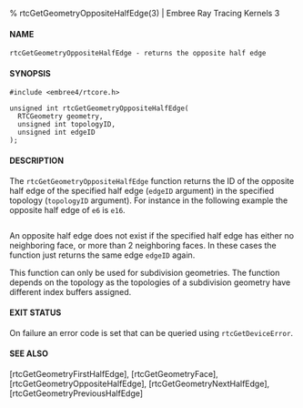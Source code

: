 % rtcGetGeometryOppositeHalfEdge(3) | Embree Ray Tracing Kernels 3

#### NAME

    rtcGetGeometryOppositeHalfEdge - returns the opposite half edge

#### SYNOPSIS

    #include <embree4/rtcore.h>

    unsigned int rtcGetGeometryOppositeHalfEdge(
      RTCGeometry geometry,
      unsigned int topologyID,
      unsigned int edgeID
    );

#### DESCRIPTION

The `rtcGetGeometryOppositeHalfEdge` function returns the ID of the
opposite half edge of the specified half edge (`edgeID` argument) in
the specified topology (`topologyID` argument). For instance in the
following example the opposite half edge of `e6` is `e16`.

``` {image=imgHalfEdges}
```

An opposite half edge does not exist if the specified half edge has
either no neighboring face, or more than 2 neighboring faces. In these
cases the function just returns the same edge `edgeID` again.

This function can only be used for subdivision geometries. The
function depends on the topology as the topologies of a subdivision
geometry have different index buffers assigned.

#### EXIT STATUS

On failure an error code is set that can be queried using
`rtcGetDeviceError`.

#### SEE ALSO

[rtcGetGeometryFirstHalfEdge], [rtcGetGeometryFace], [rtcGetGeometryOppositeHalfEdge],
[rtcGetGeometryNextHalfEdge], [rtcGetGeometryPreviousHalfEdge]
